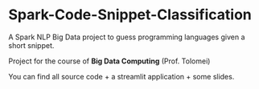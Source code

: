 # Spark-Code-Snippet-Classification

A Spark NLP Big Data project to guess programming languages given a short snippet.

Project for the course of **Big Data Computing** (Prof. Tolomei)

You can find all source code + a streamlit application + some slides.
